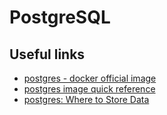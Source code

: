 # PostgreSQL

## Useful links

- [postgres - docker official image](https://hub.docker.com/_/postgres)
- [postgres image quick reference](https://github.com/docker-library/docs/blob/master/postgres/README.md)
- [postgres: Where to Store Data](https://github.com/docker-library/docs/blob/master/postgres/README.md#where-to-store-data)